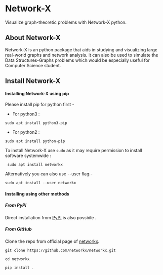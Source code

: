 # Network-X
Visualize graph-theoretic problems with Network-X python.

## About Network-X
Network-X is an python package that aids in studying and visualizing large real-world graphs and network analysis. 
It can also be used to simulate the Data Structures-Graphs problems which would be especially useful for Computer Science student. 

## Install Network-X

#### Installing Network-X using pip

Please install pip for python first -

* For python3 :

`sudo apt install python3-pip `

* For python2 :

`sudo apt install python-pip `

To install Network-X use `sudo` as it may require permission to install software systemwide :

` sudo apt install networkx`

Alternatively you can also use --user flag -

`sudo apt install --user networkx`

#### Installing using other methods

##### From PyPI
Direct installation from [PyPI](https://pypi.org/project/networkx/#files) is also possbile .

##### From GitHub
Clone the repo from official page of [networkx](https://github.com/networkx/networkx/releases). 

`git clone https://github.com/networkx/networkx.git`

`cd networkx`

`pip install .`
